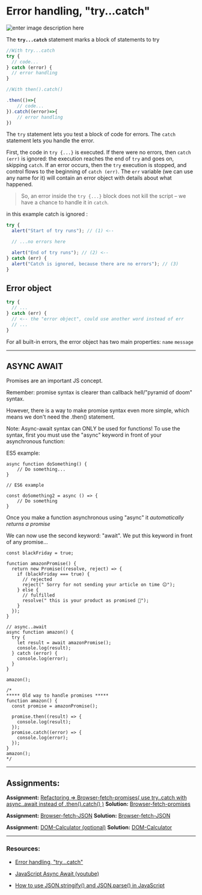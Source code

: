 # Error handling, "try...catch"

![enter image description here](https://www.tutsmake.com/wp-content/uploads/2020/05/try-catch-javascript.jpeg)

The **`try...catch`** statement marks a block of statements to try

```javascript
//With try...catch
try {
  // code...
} catch (error) {
  // error handling
}

//With then().catch()

.then(()=>{
    // code...
}).catch((error)=>{
    // error handling
})

```

The `try` statement lets you test a block of code for errors.
The `catch` statement lets you handle the error.

First, the code in `try {...}` is executed.
If there were no errors, then `catch (err)` is ignored: the execution reaches the end of `try` and goes on, skipping `catch`.
If an error occurs, then the `try` execution is stopped, and control flows to the beginning of `catch (err)`. The `err` variable (we can use any name for it) will contain an error object with details about what happened.

> So, an error inside the `try {...}` block does not kill the script – we have a chance to handle it in `catch`.

in this example catch is ignored :

```javascript
try {
  alert("Start of try runs"); // (1) <--

  // ...no errors here

  alert("End of try runs"); // (2) <--
} catch (err) {
  alert("Catch is ignored, because there are no errors"); // (3)
}
```

## Error object

```javascript
try {
  // ...
} catch (err) {
  // <-- the "error object", could use another word instead of err
  // ...
}
```

For all built-in errors, the error object has two main properties: `name` `message`

---

## ASYNC AWAIT

Promises are an important JS concept.

Remember: promise syntax is clearer than callback hell/"pyramid of doom" syntax.

However, there is a way to make promise syntax even more simple, which means we don't need the .then() statement.

Note: Async-await syntax can ONLY be used for functions!
To use the syntax, first you must use the "async" keyword in front of your asynchronous function:

ES5 example:

```JS
async function doSomething() {
    // Do something...
}

// ES6 example

const doSomething2 = async () => {
    // Do something
}

```

Once you make a function asynchronous using "async" it _automatically returns a promise_

We can now use the second keyword: "await".
We put this keyword in front of any promise...

```JS
const blackFriday = true;

function amazonPromise() {
  return new Promise((resolve, reject) => {
    if (blackFriday === true) {
      // rejected
      reject(" Sorry for not sending your article on time 😐");
    } else {
      // fulfilled
      resolve(" this is your product as promised 🙂");
    }
  });
}

// async..await
async function amazon() {
  try {
    let result = await amazonPromise();
    console.log(result);
  } catch (error) {
    console.log(error);
  }
}

amazon();

/*
***** Old way to handle promises *****
function amazon() {
  const promise = amazonPromise();

  promise.then((result) => {
    console.log(result);
  });
  promise.catch((error) => {
    console.log(error);
  });
}
amazon();
*/
```

---

## Assignments:

**Assignment:** [Refactoring => Browser-fetch-promises( use try..catch with async..await instead of .then().catch() )](https://github.com/FbW-E10/SPA-Assignments-Solutions/tree/main/3-Asyncronous%20Programming/Browser-fetch-promises-solution)
**Solution:** [Browser-fetch-promises]()

**Assignment:** [Browser-fetch-JSON](https://classroom.github.com/a/rETodL9i)
**Solution:** [Browser-fetch-JSON]()

**Assignment:** [DOM-Calculator (optional)](https://classroom.github.com/a/KrgceRDh)
**Solution:** [DOM-Calculator]()

---

### Resources:

- [Error handling, "try...catch"](https://javascript.info/try-catch)
- [JavaScript Async Await (youtube)](https://www.youtube.com/watch?v=V_Kr9OSfDeU)

- [How to use JSON.stringify() and JSON.parse() in JavaScript](https://javascript.plainenglish.io/how-to-use-stringify-and-parse-in-javascript-6b637b571a32#:~:text=as%20a%20pair.-,JSON.,it%20into%20a%20JavaScript%20object.)

